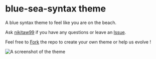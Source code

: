 # blue-sea-syntax theme

A blue syntax theme <span class='icon icon-paintcan'/>to feel like you are on the beach.

Ask [<span class='icon icon-mention '/>nikitaw99](https://www.github.com/nikitaw99) if you have any questions or leave an [<span class='icon icon-issue-opened'/>Issue](https://www.github.com/nikitaw99/blue-sea-syntax/issues).

Feel free to [<span class='icon icon-repo-forked'/>Fork](https://www.github.com/nikitaw99/blue-sea-syntax/fork) the repo to create your own theme <span class='icon icon-paintcan'/>or help us evolve <span class='icon icon-issue-closed'/>!

![A screenshot of the theme](https://f.cloud.github.com/assets/69169/2289498/4c3cb0ec-a009-11e3-8dbd-077ee11741e5.gif)
